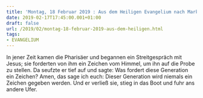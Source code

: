 ```yaml
---
title: 'Montag, 18 Februar 2019 : Aus dem Heiligen Evangelium nach Markus - Mk 8,11-13.'
date: 2019-02-17T17:45:00.001+01:00
draft: false
url: /2019/02/montag-18-februar-2019-aus-dem-heiligen.html
tags: 
- EVANGELIUM
---
```


In jener Zeit kamen die Pharisäer und begannen ein Streitgespräch mit Jesus; sie forderten von ihm ein Zeichen vom Himmel, um ihn auf die Probe zu stellen. Da seufzte er tief auf und sagte: Was fordert diese Generation ein Zeichen? Amen, das sage ich euch: Dieser Generation wird niemals ein Zeichen gegeben werden. Und er verließ sie, stieg in das Boot und fuhr ans andere Ufer.